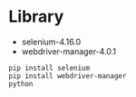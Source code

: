 # Library
* selenium-4.16.0
* webdriver-manager-4.0.1

```commandline
pip install selenium     
pip install webdriver-manager
python
```

